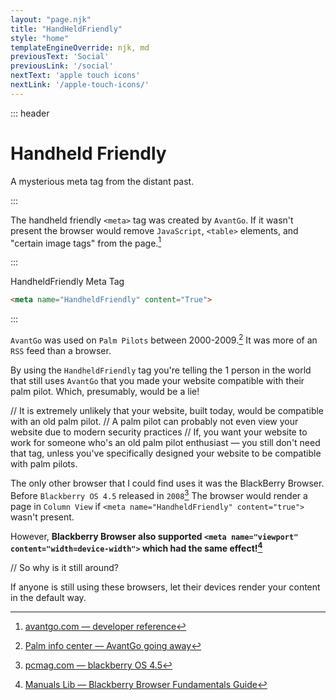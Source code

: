 ```yaml
---
layout: "page.njk"
title: "HandHeldFriendly"
style: "home"
templateEngineOverride: njk, md
previousText: 'Social'
previousLink: '/social'
nextText: 'apple touch icons'
nextLink: '/apple-touch-icons/'
---
```


::: header

# Handheld Friendly

<p class="lead"><span>A mysterious meta tag from the distant past.</span></p>

:::

The handheld friendly `<meta>` tag was created by `AvantGo`. If it wasn't present the browser would remove `JavaScript`, `<table>` elements, and "certain image tags" from the page.[^1]

::: 

<figcaption>HandheldFriendly Meta Tag</figcaption>

```html
<meta name="HandheldFriendly" content="True">
```
:::

`AvantGo` was used on `Palm Pilots` between 2000-2009.[^2] It was more of an `RSS` feed than a browser. 

By using the `HandheldFriendly` tag you're telling the 1 person in the world that still uses `AvantGo` that you made your website compatible with their palm pilot. Which, presumably, would be a lie!

// It is extremely unlikely that your website, built today, would be compatible with an old palm pilot.
// A palm pilot can probably not even view your website due to modern security practices
// If, you want your website to work for someone who's an old palm pilot enthusiast — you still don't need that tag, unless you've specifically designed your website to be compatible with palm pilots.

The only other browser that I could find uses it was the BlackBerry Browser. Before `Blackberry OS 4.5` released in `2008`[^3] The browser would render a page in `Column View` if `<meta name="HandheldFriendly" content="true">` wasn't present. 

However, **Blackberry Browser also supported `<meta name="viewport" content="width=device-width">` which had the same effect![^4]**


// So why is it still around?

If anyone is still using these browsers, let their devices render your content in the default way.




[^1]:[avantgo.com — developer reference](https://web.archive.org/web/20000903162014/http://avantgo.com/developer/reference/tutorials/jumpstart/jumpstart2.html#TOC3)
[^2]:[Palm info center — AvantGo going away](https://web.archive.org/web/20180614094913/http://www.palminfocenter.com/news/6884/avantgo-going-away/)
[^3]:[pcmag.com — blackberry OS 4.5](https://uk.pcmag.com/operating-systems/6564/blackberry-os-45)
[^4]:[Manuals Lib — Blackberry Browser Fundamentals Guide](https://www.manualslib.com/manual/368374/Blackberry-Browser-Version-4-7-0-Fundamentals-Guide.html?page=18#manual)
